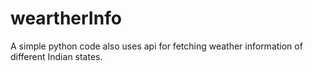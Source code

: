 # weartherInfo
A simple python code also uses api for fetching weather information of different Indian states.

